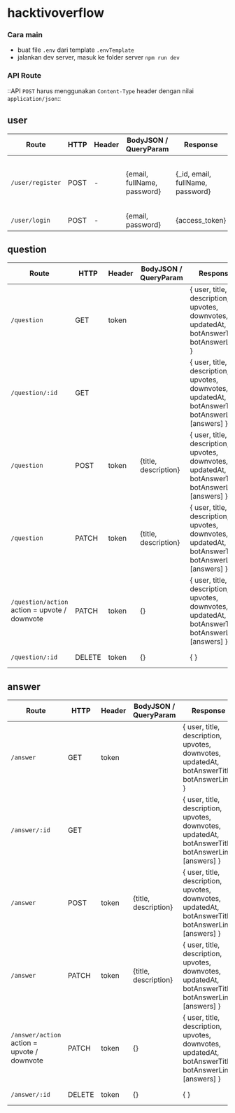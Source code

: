 # hacktivoverflow


### Cara main
- buat file `.env` dari template `.envTemplate`
- jalankan dev server, masuk ke folder server `npm run dev`

### API Route

::API `POST` harus menggunakan `Content-Type` header dengan nilai `application/json`::

## user

Route | HTTP | Header | BodyJSON / QueryParam | Response | Description | Validation
-- | -- | -- | -- | -- | -- | --
`/user/register` | POST | - | {email, fullName, password} | {_id, email, fullName, password} | register a user | email must be valid, name is more than 1 char
`/user/login` | POST | - | {email, password} | {access_token} | login: get token | -

## question

Route | HTTP | Header | BodyJSON / QueryParam | Response | Description | Validation
-- | -- | -- | -- | -- | -- | --
`/question` | GET | token |  | { user, title, description, upvotes, downvotes, updatedAt, botAnswerTitle, botAnswerLink } | get questions | -
`/question/:id` | GET |  |  | { user, title, description, upvotes, downvotes, updatedAt, botAnswerTitle, botAnswerLink, [answers] } | get questions detial with answers | -
`/question` | POST | token | {title, description} | { user, title, description, upvotes, downvotes, updatedAt, botAnswerTitle, botAnswerLink, [answers] } | post question | -
`/question` | PATCH | token | {title, description} | { user, title, description, upvotes, downvotes, updatedAt, botAnswerTitle, botAnswerLink, [answers] } | update question | -
`/question/action` action = upvote / downvote | PATCH | token | {} | { user, title, description, upvotes, downvotes, updatedAt, botAnswerTitle, botAnswerLink, [answers] } | update question | -
`/question/:id` | DELETE | token | {} | { } | delete question | -

## answer

Route | HTTP | Header | BodyJSON / QueryParam | Response | Description | Validation
-- | -- | -- | -- | -- | -- | --
`/answer` | GET | token |  | { user, title, description, upvotes, downvotes, updatedAt, botAnswerTitle, botAnswerLink } | get answers | -
`/answer/:id` | GET |  |  | { user, title, description, upvotes, downvotes, updatedAt, botAnswerTitle, botAnswerLink, [answers] } | get answers detial with answers | -
`/answer` | POST | token | {title, description} | { user, title, description, upvotes, downvotes, updatedAt, botAnswerTitle, botAnswerLink, [answers] } | post answer | -
`/answer` | PATCH | token | {title, description} | { user, title, description, upvotes, downvotes, updatedAt, botAnswerTitle, botAnswerLink, [answers] } | update answer | -
`/answer/action` action = upvote / downvote | PATCH | token | {} | { user, title, description, upvotes, downvotes, updatedAt, botAnswerTitle, botAnswerLink, [answers] } | update answer | -
`/answer/:id` | DELETE | token | {} | { } | delete answer | -
